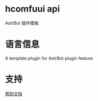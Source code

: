 # hcomfuui api

AstrBot 插件模板

# 语言信息

A template plugin for AstrBot plugin feature

# 支持

[帮助文档](https://astrbot.app)
